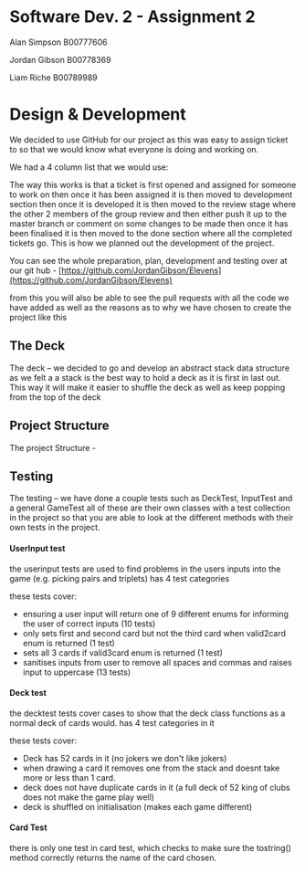 # Software Dev. 2 - Assignment 2

Alan Simpson B00777606

Jordan Gibson B00778369

Liam Riche B00789989


# Design & Development 

We decided to use GitHub for our project as this was easy to assign ticket to so that we would know what everyone is doing and working on.

We had a 4 column list that we would use:

The way this works is that a ticket is first opened and assigned for someone to work on then once it has been assigned it is then moved to development section then once it is developed it is then moved to the review stage where the other 2 members of the group review and then either push it up to the master branch or comment on some changes to be made then once it has been finalised it is then moved to the done section where all the completed tickets go. This is how we planned out the development of the project.

You can see the whole preparation, plan, development and testing over at our git hub - [https://github.com/JordanGibson/Elevens](https://github.com/JordanGibson/Elevens)

from this you will also be able to see the pull requests with all the code we have added as well as the reasons as to why we have chosen to create the project like this

## The Deck

The deck – we decided to go and develop an abstract stack data structure as we felt a a stack is the best way to hold a deck as it is first in last out. This way it will make it easier to shuffle the deck as well as keep popping from the top of the deck

## Project Structure

The project Structure -

## Testing

The testing – we have done a couple tests such as DeckTest, InputTest and a general GameTest all of these are their own classes with a test collection in the project so that you are able to look at the different methods with their own tests in the project.

#### UserInput test

the userinput tests are used to find problems in the users inputs into the game (e.g. picking pairs and triplets)
has 4 test categories

these tests cover:
* ensuring a user input will return one of 9 different enums for informing the user of correct inputs (10 tests)
* only sets first and second card but not the third card when valid2card enum is returned (1 test)
* sets all 3 cards if valid3card enum is returned (1 test)
* sanitises inputs from user to remove all spaces and commas and raises input to uppercase (13 tests)

#### Deck test

the decktest tests cover cases to show that the deck class functions as a normal deck of cards would.
has 4 test categories in it 

these tests cover:
* Deck has 52 cards in it (no jokers we don't like jokers)
* when drawing a card it removes one from the stack and doesnt take more or less than 1 card.
* deck does not have duplicate cards in it (a full deck of 52 king of clubs does not make the game play well)
* deck is shuffled on initialisation (makes each game different)

#### Card Test

there is only one test in card test, which checks to make sure the tostring() method correctly returns the name of the card chosen.



